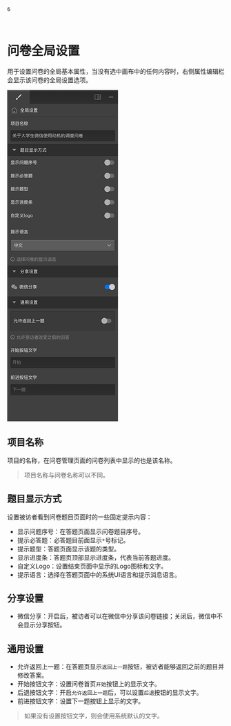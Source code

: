 ```index
6
```
```tag

```
```summary

```
# 问卷全局设置

用于设置问卷的全局基本属性，当没有选中画布中的任何内容时，右侧属性编辑栏会显示该问卷的全局设置选项。

<img src='./assets/06surveyGlobalSetting/global-setting.png'>


## 项目名称
项目的名称，在问卷管理页面的问卷列表中显示的也是该名称。
> 项目名称与问卷名称可以不同。

## 题目显示方式
设置被访者看到问卷题目页面时的一些固定提示内容：
+ 显示问题序号：在答题页面显示问卷题目序号。
+ 提示必答题：必答题目前面显示`*`号标记。
+ 提示题型：答题页面显示该题的类型。
+ 显示进度条：答题页顶部显示进度条，代表当前答题进度。
+ 自定义Logo：设置结束页面中显示的Logo图标和文字。
+ 提示语言：选择在答题页面中的系统UI语言和提示消息语言。

## 分享设置
+ 微信分享：开启后，被访者可以在微信中分享该问卷链接；关闭后，微信中不会显示分享按钮。

## 通用设置
+ 允许返回上一题：在答题页显示`返回上一题`按钮，被访者能够返回之前的题目并修改答案。
+ 开始按钮文字：设置问卷首页`开始`按钮上的显示文字。
+ 后退按钮文字：开启`允许返回上一题`后，可以设置`后退`按钮的显示文字。
+ 前进按钮文字：设置下一题按钮上显示的文字。

> 如果没有设置按钮文字，则会使用系统默认的文字。






